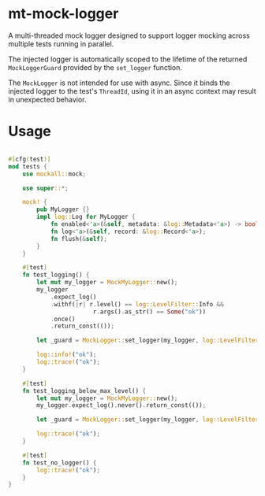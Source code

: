# mt-mock-logger

A multi-threaded mock logger designed to support logger mocking across multiple tests running in parallel.

The injected logger is automatically scoped to the lifetime of the returned `MockLoggerGuard` provided by the `set_logger` function.

The `MockLogger` is not intended for use with async. Since it binds the injected logger to the test's `ThreadId`, using it in an async context may result in unexpected behavior.

# Usage

```rust

#[cfg(test)]
mod tests {
    use mockall::mock;

    use super::*;

    mock! {
        pub MyLogger {}
        impl log::Log for MyLogger {
            fn enabled<'a>(&self, metadata: &log::Metadata<'a>) -> bool;
            fn log<'a>(&self, record: &log::Record<'a>);
            fn flush(&self);
        }
    }

    #[test]
    fn test_logging() {
        let mut my_logger = MockMyLogger::new();
        my_logger
            .expect_log()
            .withf(|r| r.level() == log::LevelFilter::Info && 
                        r.args().as_str() == Some("ok"))
            .once()
            .return_const(());

        let _guard = MockLogger::set_logger(my_logger, log::LevelFilter::Info);

        log::info!("ok");
        log::trace!("ok");
    }

    #[test]
    fn test_logging_below_max_level() {
        let mut my_logger = MockMyLogger::new();
        my_logger.expect_log().never().return_const(());

        let _guard = MockLogger::set_logger(my_logger, log::LevelFilter::Info);

        log::trace!("ok");
    }

    #[test]
    fn test_no_logger() {
        log::trace!("ok");
    }
}
```